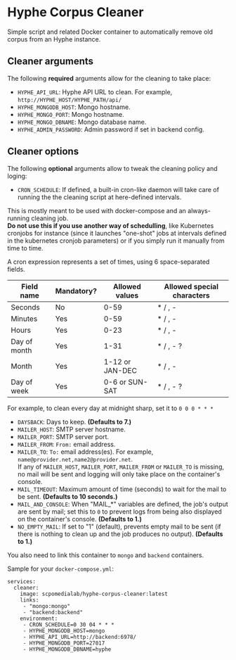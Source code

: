 # Hyphe Corpus Cleaner

Simple script and related Docker container to automatically remove old corpus from an Hyphe instance.


## Cleaner arguments
The following **required** arguments allow for the cleaning to take place:

- `HYPHE_API_URL`: Hyphe API URL to clean. For example, `http://HYPHE_HOST/HYPHE_PATH/api/`
- `HYPHE_MONGODB_HOST`: Mongo hostname.
- `HYPHE_MONGO_PORT`: Mongo hostname.
- `HYPHE_MONGO_DBNAME`: Mongo database name.
- `HYPHE_ADMIN_PASSWORD`: Admin password if set in backend config.

## Cleaner options
The following **optional** arguments allow to tweak the cleaning policy and loging:

- `CRON_SCHEDULE`: If defined, a built-in cron-like daemon will take care of running the the cleaning script at here-defined intervals.

This is mostly meant to be used with docker-compose and an always-running cleaning job.  
**Do not use this if you use another way of schedulling**, like Kubernetes cronjobs for instance (since it launches "one-shot" jobs at intervals defined in the kubernetes cronjob parameters) or if you simply run it manually from time to time.

A cron expression represents a set of times, using 6 space-separated fields.

Field name   | Mandatory? | Allowed values  | Allowed special characters
----------   | ---------- | --------------  | --------------------------
Seconds      | No         | 0-59            | * / , -
Minutes      | Yes        | 0-59            | * / , -
Hours        | Yes        | 0-23            | * / , -
Day of month | Yes        | 1-31            | * / , - ?
Month        | Yes        | 1-12 or JAN-DEC | * / , -
Day of week  | Yes        | 0-6 or SUN-SAT  | * / , - ?

For example, to clean every day at midnight sharp, set it to `0 0 0 * * *`

- `DAYSBACK`: Days to keep. **(Defaults to 7.)**
- `MAILER_HOST`: SMTP server hostname.
- `MAILER_PORT`: SMTP server port.
- `MAILER_FROM`: `From:` email address.
- `MAILER_TO`: `To:` email address(es). For example,  `name@provider.net,name2@provider.net`.  
If any of `MAILER_HOST`, `MAILER_PORT`, `MAILER_FROM` or `MAILER_TO` is missing, no mail will be sent and logging will only take place on the container's console.
- `MAIL_TIMEOUT`: Maximum amount of time (seconds) to wait for the mail to be sent. **(Defaults to 10 seconds.)**
- `MAIL_AND_CONSOLE`: When "MAIL_\*" variables are defined, the job's output are sent by mail; set this to `0` to prevent logs from being also displayed on the container's console. **(Defaults to 1.)**
- `NO_EMPTY_MAIL`: If set to "1" (default), prevents empty mail to be sent (if there is nothing to clean up and the job produces no output). **(Defaults to 1.)**


You also need to link this container to `mongo` and `backend` containers.

Sample for your `docker-compose.yml`:
```
services:
  cleaner:
    image: scpomedialab/hyphe-corpus-cleaner:latest
    links:
     - "mongo:mongo"
     - "backend:backend"
    environment:
     - CRON_SCHEDULE=0 30 04 * * *
     - HYPHE_MONGODB_HOST=mongo
     - HYPHE_API_URL=http://backend:6978/
     - HYPHE_MONGODB_PORT=27017
     - HYPHE_MONGODB_DBNAME=hyphe
```

